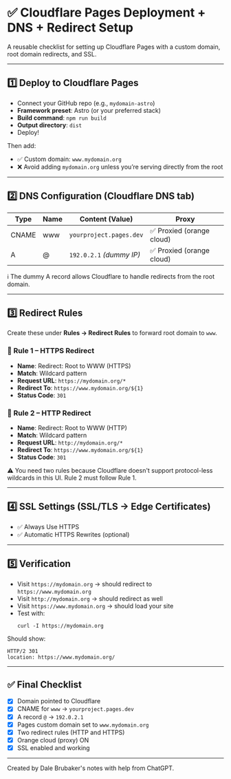 
# ✅ Cloudflare Pages Deployment + DNS + Redirect Setup

A reusable checklist for setting up Cloudflare Pages with a custom domain, root domain redirects, and SSL.

---

## 1️⃣ Deploy to Cloudflare Pages

- Connect your GitHub repo (e.g., `mydomain-astro`)
- **Framework preset**: Astro (or your preferred stack)
- **Build command**: `npm run build`
- **Output directory**: `dist`
- Deploy!

Then add:
- ✅ Custom domain: `www.mydomain.org`
- ❌ Avoid adding `mydomain.org` unless you’re serving directly from the root

---

## 2️⃣ DNS Configuration (Cloudflare DNS tab)

| Type  | Name | Content (Value)               | Proxy |
|-------|------|-------------------------------|--------|
| CNAME | www  | `yourproject.pages.dev`       | ✅ Proxied (orange cloud) |
| A     | @    | `192.0.2.1` *(dummy IP)*      | ✅ Proxied (orange cloud) |

ℹ️ The dummy A record allows Cloudflare to handle redirects from the root domain.

---

## 3️⃣ Redirect Rules

Create these under **Rules → Redirect Rules** to forward root domain to `www`.

### 🔁 Rule 1 – HTTPS Redirect

- **Name**: Redirect: Root to WWW (HTTPS)
- **Match**: Wildcard pattern
- **Request URL**: `https://mydomain.org/*`
- **Redirect To**: `https://www.mydomain.org/${1}`
- **Status Code**: `301`

### 🔁 Rule 2 – HTTP Redirect

- **Name**: Redirect: Root to WWW (HTTP)
- **Match**: Wildcard pattern
- **Request URL**: `http://mydomain.org/*`
- **Redirect To**: `https://www.mydomain.org/${1}`
- **Status Code**: `301`

⚠️ You need two rules because Cloudflare doesn't support protocol-less wildcards in this UI.
Rule 2 must follow Rule 1.

---

## 4️⃣ SSL Settings (SSL/TLS → Edge Certificates)

- ✅ Always Use HTTPS
- ✅ Automatic HTTPS Rewrites (optional)

---

## 5️⃣ Verification

- Visit `https://mydomain.org` → should redirect to `https://www.mydomain.org`
- Visit `http://mydomain.org` → should redirect as well
- Visit `https://www.mydomain.org` → should load your site
- Test with:  
  ```
  curl -I https://mydomain.org
  ```

Should show:
```
HTTP/2 301
location: https://www.mydomain.org/
```

---

## ✅ Final Checklist

- [x] Domain pointed to Cloudflare
- [x] CNAME for `www` → `yourproject.pages.dev`
- [x] A record `@` → `192.0.2.1`
- [x] Pages custom domain set to `www.mydomain.org`
- [x] Two redirect rules (HTTP and HTTPS)
- [x] Orange cloud (proxy) ON
- [x] SSL enabled and working

---

Created by Dale Brubaker's notes with help from ChatGPT.
